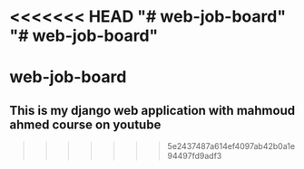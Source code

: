 <<<<<<< HEAD
"# web-job-board" 
"# web-job-board" 
=======
# web-job-board
## This is my django web application with mahmoud ahmed course on youtube 
>>>>>>> 5e2437487a614ef4097ab42b0a1e94497fd9adf3
